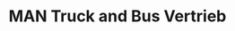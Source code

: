 ---
title: "MAN Truck and Bus Vertrieb"
url: /eugendorf/man-truck-and-bus-vertrieb/
shop: Autowerkstatt
---